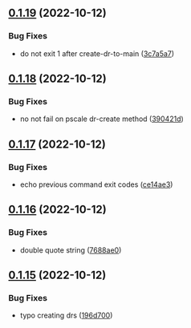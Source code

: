 ## [0.1.19](https://github.com/Open-Study-College/osc/compare/v0.1.18...v0.1.19) (2022-10-12)


### Bug Fixes

* do not exit 1 after create-dr-to-main ([3c7a5a7](https://github.com/Open-Study-College/osc/commit/3c7a5a78de5141e18feaf248c986e360b39720d5))



## [0.1.18](https://github.com/Open-Study-College/osc/compare/v0.1.17...v0.1.18) (2022-10-12)


### Bug Fixes

* no not fail on pscale dr-create method ([390421d](https://github.com/Open-Study-College/osc/commit/390421d9580b2a058fc9d36403114d43ad256dab))



## [0.1.17](https://github.com/Open-Study-College/osc/compare/v0.1.16...v0.1.17) (2022-10-12)


### Bug Fixes

* echo previous command exit codes ([ce14ae3](https://github.com/Open-Study-College/osc/commit/ce14ae3a34b85afc9e0f934afef5023366fbe41d))



## [0.1.16](https://github.com/Open-Study-College/osc/compare/v0.1.15...v0.1.16) (2022-10-12)


### Bug Fixes

* double quote string ([7688ae0](https://github.com/Open-Study-College/osc/commit/7688ae0671328dda821a8accc436040588b02c54))



## [0.1.15](https://github.com/Open-Study-College/osc/compare/v0.1.14...v0.1.15) (2022-10-12)


### Bug Fixes

* typo creating drs ([196d700](https://github.com/Open-Study-College/osc/commit/196d70092153d0d79d367ca0a979db911d718c6c))



